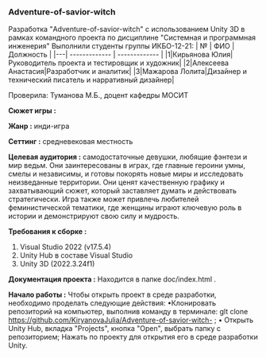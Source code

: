 ### Adventure-of-savior-witch
Разработка "Adventure-of-savior-witch" с использованием Unity 3D в рамках командного проекта по дисциплине "Системная и программная инженерия"
Выполнили студенты группы ИКБО-12-21:
| № | ФИО  | Должность | 
|---| ------------- | ------------- |
|1|Кирьянова Юлия|Руководитель проекта и тестировщик и художник|
|2|Алексеева Анастасия|Разработчик и аналитик|
|3|Мажарова Лолита|Дизайнер и технический писатель и нарративный дизайнер|

Проверила: Туманова М.Б., доцент кафедры МОСИТ

**Сюжет игры :**


**Жанр :** инди-игра

**Сеттинг :** 
средневековая местность

**Целевая аудитория :** 
самодостаточные девушки, любящие фэнтези и мир ведьм. Они заинтересованы в играх, где главные героини умны, смелы и независимы, и готовы покорять новые миры и исследовать неизведанные территории. Они ценят качественную графику и захватывающий сюжет, который заставляет думать и действовать стратегически. Игра также может привлечь любителей феминистической тематики, где женщины играют ключевую роль в истории и демонстрируют свою силу и мудрость.

**Требования к сборке :**
1. Visual Studio 2022 (v17.5.4)
2. Unity Hub в составе Visual Studio
3. Unity 3D (2022.3.24f1)

**Документация проекта :**
Находится в папке doc/index.html .

**Начало работы :**
Чтобы открыть проект в среде разработки, необходимо проделать следующие действия:
•Клонировать репозиторий на компьютер, выполнив команду в терминале:
glt clone https://github.com/KiryanovaJulia/Adventure-of-savior-witch- ;
• Открыть Unity Hub, вкладка "Projects", кнопка "Open", выбрать папку с репозиторием;
Нажать по проекту для открытия его в среде разработки Unity.
